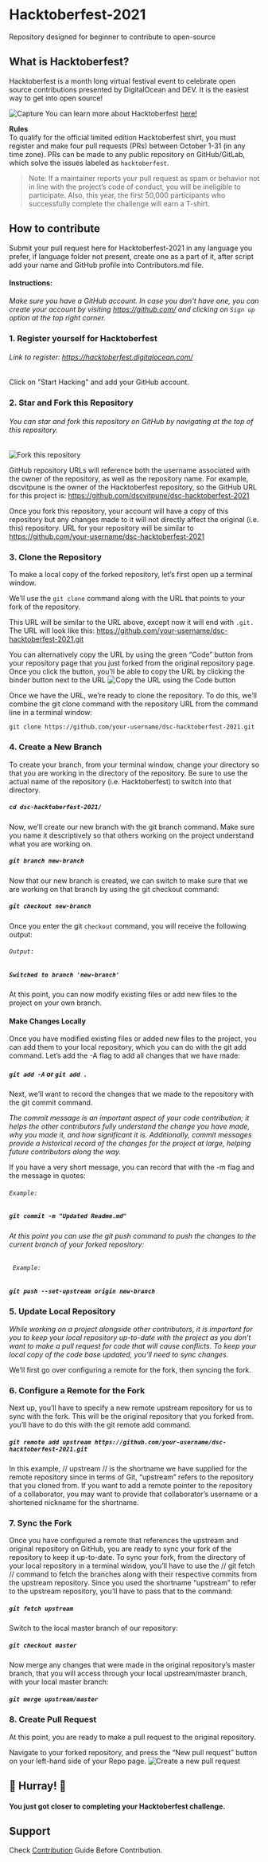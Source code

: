 # Hacktoberfest-2021
Repository designed for beginner to contribute to open-source 



## What is Hacktoberfest?
Hacktoberfest is a month long virtual festival event to celebrate open source contributions presented by DigitalOcean and DEV. It is the easiest way to get into open source!

![Capture](https://user-images.githubusercontent.com/55937303/134947263-53b4184a-1090-4fd7-89c4-865952353d06.PNG)
You can learn more about Hacktoberfest [here!](https://hacktoberfest.digitalocean.com/)

**Rules** \
To qualify for the official limited edition Hacktoberfest shirt, you must register and make four pull requests (PRs) between October 1-31 (in any time zone). PRs can be made to any public repository on GitHub/GitLab, which solve the issues labeled as `hacktoberfest`. 
> Note: If a maintainer reports your pull request as spam or behavior not in line with the project’s code of conduct, you will be ineligible to participate. Also, this year, the first 50,000 participants who successfully complete the challenge will earn a T-shirt.

## How to contribute
Submit your pull request here for Hacktoberfest-2021 in any language you prefer, if language folder not present, create one as a part of it, after script add your name and GitHub profile into Contributors.md file.

#### Instructions:

*Make sure you have a GitHub account. In case you don't have one, you can create your account by visiting https://github.com/ and clicking on ``Sign up`` option at the top right corner.*

### 1. Register yourself for Hacktoberfest
###### Link to register: https://hacktoberfest.digitalocean.com/
Click on "Start Hacking" and add your GitHub account.


### 2. Star and Fork this Repository
###### You can star and fork this repository on GitHub by navigating at the top of this repository.

![Fork this repository](https://camo.githubusercontent.com/b22b37874052e69f2e83743b5763440aec7af332e6ea51df6b86652a343d8b6e/68747470733a2f2f68656c702e6769746875622e636f6d2f6173736574732f696d616765732f68656c702f7265706f7369746f72792f666f726b5f627574746f6e2e6a7067)

GitHub repository URLs will reference both the username associated with the owner of the repository, as well as the repository name. For example, dscvitpune is the owner of the Hacktoberfest repository, so the GitHub URL for this project is:
https://github.com/dscvitpune/dsc-hacktoberfest-2021

Once you fork this repository, your account will have a copy of this repository but any changes made to it will not directly affect the original (i.e. this) repository.
URL for your repository will be similar to https://github.com/your-username/dsc-hacktoberfest-2021


### 3. Clone the Repository

To make a local copy of the forked repository, let’s first open up a terminal window.

We’ll use the `git clone`  command along with the URL that points to your fork of the repository.

This URL will be similar to the URL above, except now it will end with `.git.` The URL will look like this: https://github.com/your-username/dsc-hacktoberfest-2021.git

You can alternatively copy the URL by using the green “Code” button from your repository page that you just forked from the original repository page. Once you click the button, you’ll be able to copy the URL by clicking the binder button next to the URL
![Copy the URL using the Code button](https://camo.githubusercontent.com/7874a18f4d58d18ef485cdae8acae5e0591f02c7ed955bb7ad9d111153a20da8/68747470733a2f2f646f63732e6769746875622e636f6d2f6173736574732f696d616765732f68656c702f7265706f7369746f72792f636f64652d627574746f6e2e706e67)

Once we have the URL, we’re ready to clone the repository. To do this, we’ll combine the git clone command with the repository URL from the command line in a terminal window:

`git clone https://github.com/your-username/dsc-hacktoberfest-2021.git`


### 4. Create a New Branch

To create your branch, from your terminal window, change your directory so that you are working in the directory of the repository. Be sure to use the actual name of the repository (i.e. Hacktoberfest) to switch into that directory.

#####    `cd dsc-hacktoberfest-2021/`

Now, we’ll create our new branch with the git branch command. Make sure you name it descriptively so that others working on the project understand what you are working on.


##### `git branch new-branch`

Now that our new branch is created, we can switch to make sure that we are working on that branch by using the git checkout command:

##### ` git checkout new-branch `

Once you enter the git `checkout` command, you will receive the following output:

######  `Output:`
#####  `Switched to branch 'new-branch' `


At this point, you can now modify existing files or add new files to the project on your own branch.

#### Make Changes Locally

Once you have modified existing files or added new files to the project, you can add them to your local repository, which you can do with the git add command. Let’s add the -A flag to add all changes that we have made:

##### ` git add -A ` or ` git add . `

Next, we’ll want to record the changes that we made to the repository with the git commit command.

*The commit message is an important aspect of your code contribution; it helps the other contributors fully understand the change you have made, why you made it, and how significant it is. Additionally, commit messages provide a historical record of the changes for the project at large, helping future contributors along the way.*


If you have a very short message, you can record that with the -m flag and the message in quotes:

###### ` Example: `
##### ` git commit -m "Updated Readme.md" `

###### At this point you can use the git push command to push the changes to the current branch of your forked repository:
###### ` Example:`
##### ` git push --set-upstream origin new-branch `

### 5. Update Local Repository

*While working on a project alongside other contributors, it is important for you to keep your local repository up-to-date with the project as you don’t want to make a pull request for code that will cause conflicts. To keep your local copy of the code base updated, you’ll need to sync changes.*

We’ll first go over configuring a remote for the fork, then syncing the fork.

### 6. Configure a Remote for the Fork

Next up, you’ll have to specify a new remote upstream repository for us to sync with the fork. This will be the original repository that you forked from. you’ll have to do this with the git remote add command.

##### ` git remote add upstream https://github.com/your-username/dsc-hacktoberfest-2021.git `

In this example, // upstream // is the shortname we have supplied for the remote repository since in terms of Git, “upstream” refers to the repository that you cloned from. If you want to add a remote pointer to the repository of a collaborator, you may want to provide that collaborator’s username or a shortened nickname for the shortname.

### 7. Sync the Fork

Once you have configured a remote that references the upstream and original repository on GitHub, you are ready to sync your fork of the repository to keep it up-to-date.
To sync your fork, from the directory of your local repository in a terminal window, you’ll have to use the // git fetch // command to fetch the branches along with their respective commits from the upstream repository. Since you used the shortname “upstream” to refer to the upstream repository, you’ll have to pass that to the command:

##### ` git fetch upstream `

Switch to the local master branch of our repository:

##### ` git checkout master `

Now merge any changes that were made in the original repository’s master branch, that you will access through your local upstream/master branch, with your local master branch:

##### ` git merge upstream/master `

### 8. Create Pull Request

At this point, you are ready to make a pull request to the original repository.

Navigate to your forked repository, and press the “New pull request” button on your left-hand side of your Repo page.
![Create a new pull request](https://camo.githubusercontent.com/d5e050413f7273d4fe87ab6d855e810c8002eec2ad2d5e7fd7d4d30c18318412/68747470733a2f2f68656c702e6769746875622e636f6d2f6173736574732f696d616765732f68656c702f70756c6c5f72657175657374732f63686f6f73652d626173652d616e642d636f6d706172652d6272616e636865732e706e67)

## 🎉 Hurray! 🎉 
#### You just got closer to completing your Hacktoberfest challenge.


## Support

Check [Contribution](/CONTRIBUTION.md) Guide Before Contribution.
